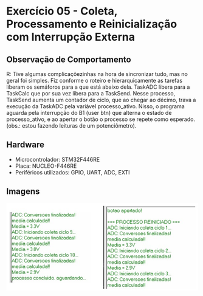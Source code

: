 # Exercício 05 - Coleta, Processamento e Reinicialização com Interrupção Externa

## Observação de Comportamento

R: Tive algumas complicaçõezinhas na hora de sincronizar tudo, mas no geral foi simples. Fiz conforme o roteiro e hierarquicamente as tarefas liberam os semáforos para a que está abaixo dela. TaskADC libera para a TaskCalc que por sua vez libera para a TaskSend. Nesse processo, TaskSend aumenta um contador de ciclo, que ao chegar ao décimo, trava a execução da TaskADC pela variável processo_ativo. Nisso, o programa aguarda pela interrupção do B1 (user btn) que alterna o estado de processo_ativo, e ao apertar o botão o processo se repete como esperado. (obs.: estou fazendo leituras de um potenciômetro).

## Hardware
- Microcontrolador: STM32F446RE
- Placa: NUCLEO-F446RE
- Periféricos utilizados: GPIO, UART, ADC, EXTI

## Imagens

![Comportamento](../images/img-exercicio-05.jpeg)